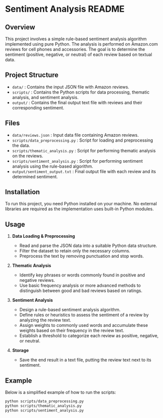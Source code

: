 # Sentiment Analysis README

## Overview

This project involves a simple rule-based sentiment analysis algorithm implemented using pure Python. The analysis is performed on Amazon.com reviews for cell phones and accessories. The goal is to determine the sentiment (positive, negative, or neutral) of each review based on textual data.

## Project Structure

- `data/` : Contains the input JSON file with Amazon reviews.
- `scripts/` : Contains the Python scripts for data processing, thematic analysis, and sentiment analysis.
- `output/` : Contains the final output text file with reviews and their corresponding sentiment.

## Files

- `data/reviews.json` : Input data file containing Amazon reviews.
- `scripts/data_preprocessing.py` : Script for loading and preprocessing the data.
- `scripts/thematic_analysis.py` : Script for performing thematic analysis on the reviews.
- `scripts/sentiment_analysis.py` : Script for performing sentiment analysis using the rule-based algorithm.
- `output/sentiment_output.txt` : Final output file with each review and its determined sentiment.

## Installation

To run this project, you need Python installed on your machine. No external libraries are required as the implementation uses built-in Python modules.

## Usage

1. **Data Loading & Preprocessing**

   - Read and parse the JSON data into a suitable Python data structure.
   - Filter the dataset to retain only the necessary columns.
   - Preprocess the text by removing punctuation and stop words.

2. **Thematic Analysis**

   - Identify key phrases or words commonly found in positive and negative reviews.
   - Use basic frequency analysis or more advanced methods to distinguish between good and bad reviews based on ratings.

3. **Sentiment Analysis**

   - Design a rule-based sentiment analysis algorithm.
   - Define rules or heuristics to assess the sentiment of a review by analyzing the review text.
   - Assign weights to commonly used words and accumulate these weights based on their frequency in the review text.
   - Establish a threshold to categorize each review as positive, negative, or neutral.

4. **Storage**

   - Save the end result in a text file, putting the review text next to its sentiment.

## Example

Below is a simplified example of how to run the scripts:

```bash
python scripts/data_preprocessing.py
python scripts/thematic_analysis.py
python scripts/sentiment_analysis.py

